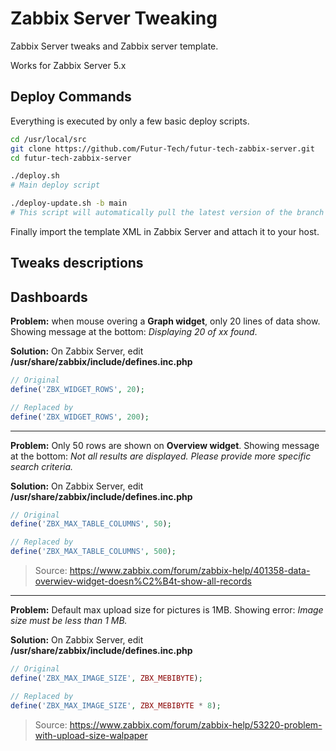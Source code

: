 # Zabbix Server Tweaking
Zabbix Server tweaks and Zabbix server template.

Works for Zabbix Server 5.x

## Deploy Commands

Everything is executed by only a few basic deploy scripts. 

```bash
cd /usr/local/src
git clone https://github.com/Futur-Tech/futur-tech-zabbix-server.git
cd futur-tech-zabbix-server

./deploy.sh 
# Main deploy script

./deploy-update.sh -b main
# This script will automatically pull the latest version of the branch ("main" in the example) and relaunch itself if a new version is found. Then it will run deploy.sh. Also note that any additional arguments given to this script will be passed to the deploy.sh script.
```

Finally import the template XML in Zabbix Server and attach it to your host.

## Tweaks descriptions

## Dashboards

**Problem:** when mouse overing a **Graph widget**, only 20 lines of data show. Showing message at the bottom: *Displaying 20 of xx found*.

**Solution:** On Zabbix Server, edit **/usr/share/zabbix/include/defines.inc.php**

```php
// Original
define('ZBX_WIDGET_ROWS', 20);

// Replaced by
define('ZBX_WIDGET_ROWS', 200);
```

---

**Problem:** Only 50 rows are shown on **Overview widget**. Showing message at the bottom: *Not all results are displayed. Please provide more specific search criteria.*

**Solution:** On Zabbix Server, edit **/usr/share/zabbix/include/defines.inc.php**

```php
// Original
define('ZBX_MAX_TABLE_COLUMNS', 50);

// Replaced by
define('ZBX_MAX_TABLE_COLUMNS', 500); 
```
> Source: https://www.zabbix.com/forum/zabbix-help/401358-data-overwiev-widget-doesn%C2%B4t-show-all-records 

---

**Problem:** Default max upload size for pictures is 1MB. Showing error: *Image size must be less than 1 MB.*

**Solution:** On Zabbix Server, edit **/usr/share/zabbix/include/defines.inc.php**

```php
// Original
define('ZBX_MAX_IMAGE_SIZE', ZBX_MEBIBYTE);

// Replaced by
define('ZBX_MAX_IMAGE_SIZE', ZBX_MEBIBYTE * 8);
```
> Source: https://www.zabbix.com/forum/zabbix-help/53220-problem-with-upload-size-walpaper 

